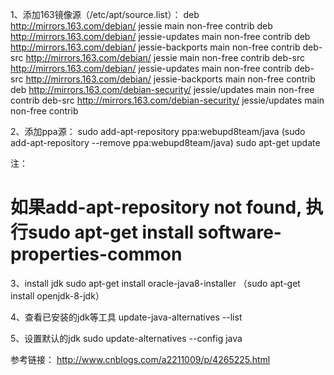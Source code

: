 1、添加163镜像源（/etc/apt/source.list）：
deb http://mirrors.163.com/debian/ jessie main non-free contrib
deb http://mirrors.163.com/debian/ jessie-updates main non-free contrib
deb http://mirrors.163.com/debian/ jessie-backports main non-free contrib
deb-src http://mirrors.163.com/debian/ jessie main non-free contrib
deb-src http://mirrors.163.com/debian/ jessie-updates main non-free contrib
deb-src http://mirrors.163.com/debian/ jessie-backports main non-free contrib
deb http://mirrors.163.com/debian-security/ jessie/updates main non-free contrib
deb-src http://mirrors.163.com/debian-security/ jessie/updates main non-free contrib

2、添加ppa源：
sudo add-apt-repository ppa:webupd8team/java
(sudo add-apt-repository --remove ppa:webupd8team/java)
sudo apt-get update

注：
# 如果add-apt-repository not found, 执行sudo apt-get install software-properties-common

3、install jdk
sudo apt-get install oracle-java8-installer
（sudo apt-get install openjdk-8-jdk）

4、查看已安装的jdk等工具
update-java-alternatives --list

5、设置默认的jdk
sudo update-alternatives --config java


参考链接：
http://www.cnblogs.com/a2211009/p/4265225.html
